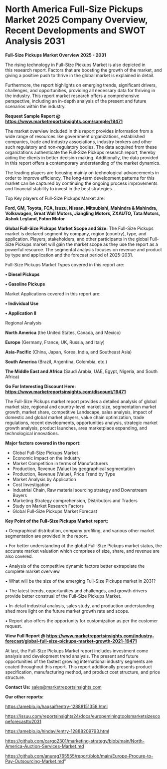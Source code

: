 # North America Full-Size Pickups Market 2025 Company Overview, Recent Developments and SWOT Analysis 2031

<Strong> Full-Size Pickups Market Overview 2025 - 2031</strong>

The rising technology in Full-Size Pickups Market is also depicted in this research report. Factors that are boosting the growth of the market, and giving a positive push to thrive in the global market is explained in detail.

Furthermore, the report highlights on emerging trends, significant drivers, challenges, and opportunities, providing all necessary data for thriving in the industry. This report market research offers a comprehensive perspective, including an in-depth analysis of the present and future scenarios within the industry.

<strong>Request Sample Report @ <a href=https://www.marketreportsinsights.com/sample/19471>https://www.marketreportsinsights.com/sample/19471</a></strong>

The market overview included in this report provides information from a wide range of resources like government organizations, established companies, trade and industry associations, industry brokers and other such regulatory and non-regulatory bodies. The data acquired from these organizations authenticate the Full-Size Pickups research report, thereby aiding the clients in better decision making. Additionally, the data provided in this report offers a contemporary understanding of the market dynamics.

The leading players are focusing mainly on technological advancements in order to improve efficiency. The long-term development patterns for this market can be captured by continuing the ongoing process improvements and financial stability to invest in the best strategies.

Top Key players of Full-Size Pickups Market are:

<strong>Ford, GM, Toyota, FCA, Isuzu, Nissan, Mitsubishi, Mahindra & Mahindra, Volkswagen, Great Wall Motors, Jiangling Motors, ZXAUTO, Tata Motors, Ashok Leyland, Foton Motor</strong>

<strong><b>Global Full-Size Pickups Market Scope and Size:</b></strong>
The Full-Size Pickups market is declared segment by company, region (country), type, and application. Players, stakeholders, and other participants in the global Full-Size Pickups market will gain the market scope as they use the report as a powerful resource. The segmental analysis focuses on revenue and product by type and application and the forecast period of 2025-2031.

Full-Size Pickups Market Types covered in this report are:

<strong>• Diesel Pickups

• Gasoline Pickups</strong>

Market Applications covered in this report are:

<strong>• Individual Use

• Application II</strong> 

Regional Analysis

<strong>North America</strong> (the United States, Canada, and Mexico)

<strong>Europe</strong> (Germany, France, UK, Russia, and Italy)

<strong>Asia-Pacific</strong> (China, Japan, Korea, India, and Southeast Asia)

<strong>South America</strong> (Brazil, Argentina, Colombia, etc.)

<strong>The Middle East and Africa</strong> (Saudi Arabia, UAE, Egypt, Nigeria, and South Africa)

<strong>Go For Interesting Discount Here: <a href=https://www.marketreportsinsights.com/discount/19471>https://www.marketreportsinsights.com/discount/19471</a></strong>

The Full-Size Pickups market report provides a detailed analysis of global market size, regional and country-level market size, segmentation market growth, market share, competitive Landscape, sales analysis, impact of domestic and global market players, value chain optimization, trade regulations, recent developments, opportunities analysis, strategic market growth analysis, product launches, area marketplace expanding, and technological innovations.

<strong><b>Major factors covered in the report:</b></strong>
<ul>
  <li>Global Full-Size Pickups Market </li>
  <li>Economic Impact on the Industry</li>
  <li>Market Competition in terms of Manufacturers</li>
  <li>Production, Revenue (Value) by geographical segmentation</li>
  <li>Production, Revenue (Value), Price Trend by Type</li>
  <li>Market Analysis by Application</li>
  <li>Cost Investigation</li>
  <li>Industrial Chain, Raw material sourcing strategy and Downstream Buyers</li>
  <li>Marketing Strategy comprehension, Distributors and Traders</li>
  <li>Study on Market Research Factors</li>
  <li>Global Full-Size Pickups Market Forecast</li>
</ul>

<strong><b>Key Point of the Full-Size Pickups Market report:</b></strong>

• Geographical distribution, company profiling, and various other market segmentation are provided in the report.

• For better understanding of the global Full-Size Pickups market status, the accurate market valuation which comprises of size, share, and revenue are also covered.

• Analysis of the competitive dynamic factors better extrapolate the complete market overview

• What will be the size of the emerging Full-Size Pickups market in 2031?

• The latest trends, opportunities and challenges, and growth drivers provide better construal of the Full-Size Pickups Market.

• In-detail industrial analysis, sales study, and production understanding shed more light on the future market growth rate and scope.

• Report also offers the opportunity for customization as per the customer request.

<strong><b>View Full Report @ <a href=https://www.marketreportsinsights.com/industry-forecast/global-full-size-pickups-market-growth-2021-19471>https://www.marketreportsinsights.com/industry-forecast/global-full-size-pickups-market-growth-2021-19471</a></b></strong>


At last, the Full-Size Pickups Market report includes investment come analysis and development trend analysis. The present and future opportunities of the fastest growing international industry segments are coated throughout this report. This report additionally presents product specification, manufacturing method, and product cost structure, and price structure.

<strong>Contact Us:</strong>
sales@marketreportsinsights.com

<strong>Our other reports:</strong>

<a href=https://ameblo.jp/haqsaif/entry-12888151358.html>https://ameblo.jp/haqsaif/entry-12888151358.html</a>

<a href=https://issuu.com/reportsinsights24/docs/europeminingtoolsmarketsizescopeforecastto2031>https://issuu.com/reportsinsights24/docs/europeminingtoolsmarketsizescopeforecastto2031</a>

<a href=https://ameblo.jp/hindavi/entry-12888209793.html>https://ameblo.jp/hindavi/entry-12888209793.html</a>

<a href=https://github.com/cargo2301/marketing-strategy/blob/main/North-America-Auction-Services-Market.md>https://github.com/cargo2301/marketing-strategy/blob/main/North-America-Auction-Services-Market.md</a>

<a href=https://github.com/anurag765555/report/blob/main/Europe-Procure-to-Pay-Outsourcing-Market.md>https://github.com/anurag765555/report/blob/main/Europe-Procure-to-Pay-Outsourcing-Market.md</a>"
